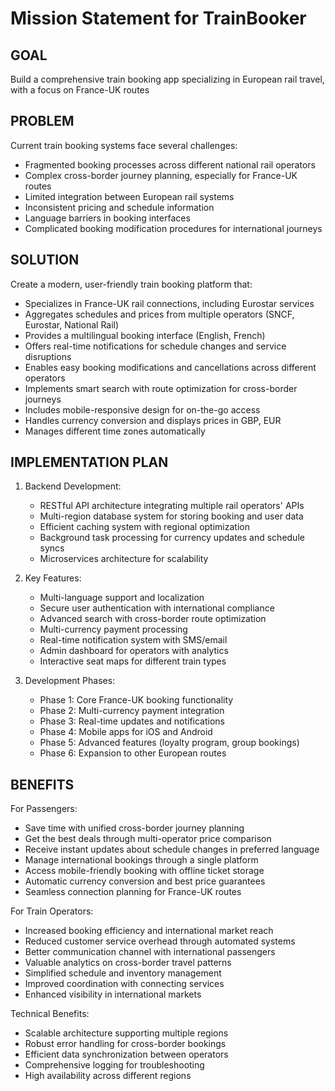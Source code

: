# Mission Statement for TrainBooker

## GOAL
Build a comprehensive train booking app specializing in European rail travel, with a focus on France-UK routes

## PROBLEM
Current train booking systems face several challenges:
- Fragmented booking processes across different national rail operators
- Complex cross-border journey planning, especially for France-UK routes
- Limited integration between European rail systems
- Inconsistent pricing and schedule information
- Language barriers in booking interfaces
- Complicated booking modification procedures for international journeys

## SOLUTION
Create a modern, user-friendly train booking platform that:
- Specializes in France-UK rail connections, including Eurostar services
- Aggregates schedules and prices from multiple operators (SNCF, Eurostar, National Rail)
- Provides a multilingual booking interface (English, French)
- Offers real-time notifications for schedule changes and service disruptions
- Enables easy booking modifications and cancellations across different operators
- Implements smart search with route optimization for cross-border journeys
- Includes mobile-responsive design for on-the-go access
- Handles currency conversion and displays prices in GBP, EUR
- Manages different time zones automatically

## IMPLEMENTATION PLAN
1. Backend Development:
   - RESTful API architecture integrating multiple rail operators' APIs
   - Multi-region database system for storing booking and user data
   - Efficient caching system with regional optimization
   - Background task processing for currency updates and schedule syncs
   - Microservices architecture for scalability

2. Key Features:
   - Multi-language support and localization
   - Secure user authentication with international compliance
   - Advanced search with cross-border route optimization
   - Multi-currency payment processing
   - Real-time notification system with SMS/email
   - Admin dashboard for operators with analytics
   - Interactive seat maps for different train types

3. Development Phases:
   - Phase 1: Core France-UK booking functionality
   - Phase 2: Multi-currency payment integration
   - Phase 3: Real-time updates and notifications
   - Phase 4: Mobile apps for iOS and Android
   - Phase 5: Advanced features (loyalty program, group bookings)
   - Phase 6: Expansion to other European routes

## BENEFITS
For Passengers:
- Save time with unified cross-border journey planning
- Get the best deals through multi-operator price comparison
- Receive instant updates about schedule changes in preferred language
- Manage international bookings through a single platform
- Access mobile-friendly booking with offline ticket storage
- Automatic currency conversion and best price guarantees
- Seamless connection planning for France-UK routes

For Train Operators:
- Increased booking efficiency and international market reach
- Reduced customer service overhead through automated systems
- Better communication channel with international passengers
- Valuable analytics on cross-border travel patterns
- Simplified schedule and inventory management
- Improved coordination with connecting services
- Enhanced visibility in international markets

Technical Benefits:
- Scalable architecture supporting multiple regions
- Robust error handling for cross-border bookings
- Efficient data synchronization between operators
- Comprehensive logging for troubleshooting
- High availability across different regions
